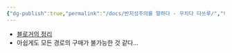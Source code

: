 ```yaml
---
{"dg-publish":true,"permalink":"/docs/반지성주의를 말하다 - 우치다 다쓰루/","title":"반지성주의를 말하다 - 우치다 다쓰루","tags":["scrap"]}
---
```


- [블로거의 정리](https://blog.naver.com/wickily/222936619905)
- 아쉽게도 모든 경로의 구매가 불가능한 것 같다...
